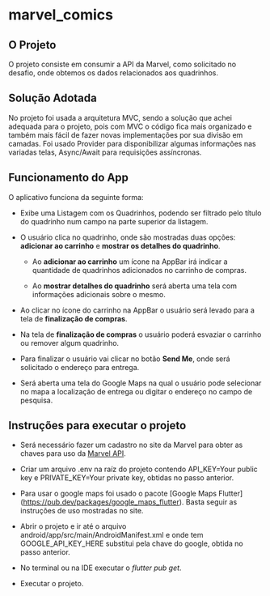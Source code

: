 # marvel_comics

## O Projeto

O projeto consiste em consumir a API da Marvel, como solicitado no desafio, 
onde obtemos os dados relacionados aos quadrinhos.


## Solução Adotada

No projeto foi usada a arquitetura MVC, sendo a solução que achei 
adequada para o projeto, pois com MVC o código fica mais organizado e 
também mais fácil de fazer novas implementações por sua divisão em 
camadas.
Foi 
usado Provider para disponibilizar algumas informações nas variadas telas, Async/Await para 
requisições assíncronas.

## Funcionamento do App
O aplicativo funciona da seguinte forma:

- Exibe uma Listagem com os Quadrinhos, podendo ser filtrado pelo título do 
  quadrinho num campo na parte superior da listagem.
  
- O usuário clica no quadrinho, onde são mostradas duas opções: __adicionar ao 
  carrinho__ e __mostrar os detalhes do quadrinho__.
  - Ao __adicionar ao carrinho__ um ícone na AppBar irá indicar a quantidade de 
    quadrinhos adicionados no carrinho de compras.
    
  - Ao __mostrar detalhes do quadrinho__ será aberta uma tela com informações 
    adicionais sobre o mesmo.

- Ao clicar no ícone do carrinho na AppBar o usuário será levado para a tela 
  de __finalização de compras__.

- Na tela de __finalização de compras__ o usuário poderá esvaziar o carrinho ou 
  remover algum quadrinho.

- Para finalizar o usuário vai clicar no botão __Send Me__, onde será 
  solicitado o endereço para entrega.
  
- Será aberta uma tela do 
  Google Maps na qual o usuário pode selecionar no mapa a localização de 
  entrega ou digitar o endereço no campo de pesquisa.
  
## Instruções para executar o projeto
- Será necessário fazer um cadastro no site da Marvel para obter as chaves 
  para uso da [Marvel API](https://developer.marvel.com/).

- Criar um arquivo .env na raíz do projeto contendo API_KEY=Your public key 
  e PRIVATE_KEY=Your private key, obtidas no passo anterior.
  
- Para usar o google maps foi usado o pacote [Google Maps Flutter]
  (https://pub.dev/packages/google_maps_flutter). Basta seguir as instruções 
  de uso mostradas no site.
  
- Abrir o projeto e ir até o arquivo android/app/src/main/AndroidManifest.xml e onde tem GOOGLE_API_KEY_HERE substitui pela chave do google, obtida 
  no passo anterior.
  
- No terminal ou na IDE executar o _flutter pub get_.

- Executar o projeto.
  
